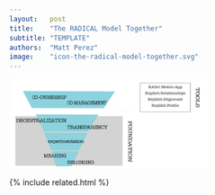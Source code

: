 ```yaml
---
layout:   post
title:    "The RADICAL Model Together"
subtitle: "TEMPLATE"
authors:  "Matt Perez"
image:    "icon-the-radical-model-together.svg"
---
```


<div style="display:none;">
 <p>The <span class='_paradigm'>RADICAL</span> model, together.</p>
</div>

 <div class="_center">
  <img
   src="/assets/img/pic-the-radical-model-together.svg"
   width="70%"
   alt="">
 </div>

{% include related.html %}
